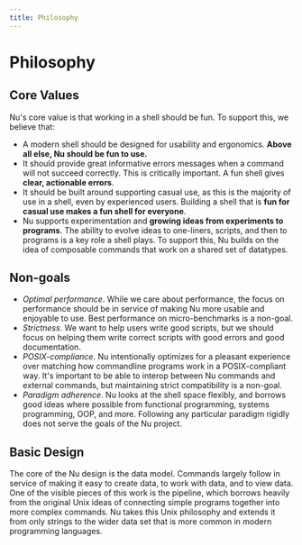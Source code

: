 ```yaml
---
title: Philosophy
---
```


# Philosophy

## Core Values

Nu's core value is that working in a shell should be fun. To support this, we believe that:

- A modern shell should be designed for usability and ergonomics. **Above all else, Nu should be fun to use.**
- It should provide great informative errors messages when a command will not succeed correctly. This is critically important. A fun shell gives **clear, actionable errors**.
- It should be built around supporting casual use, as this is the majority of use in a shell, even by experienced users. Building a shell that is **fun for casual use makes a fun shell for everyone**.
- Nu supports experimentation and **growing ideas from experiments to programs**. The ability to evolve ideas to one-liners, scripts, and then to programs is a key role a shell plays. To support this, Nu builds on the idea of composable commands that work on a shared set of datatypes.

## Non-goals

- *Optimal performance*. While we care about performance, the focus on performance should be in service of making Nu more usable and enjoyable to use. Best performance on micro-benchmarks is a non-goal.
- *Strictness*. We want to help users write good scripts, but we should focus on helping them write correct scripts with good errors and good documentation.
- *POSIX-compliance*. Nu intentionally optimizes for a pleasant experience over matching how commandline programs work in a POSIX-compliant way. It's important to be able to interop between Nu commands and external commands, but maintaining strict compatibility is a non-goal. 
- *Paradigm adherence*. Nu looks at the shell space flexibly, and borrows good ideas where possible from functional programming, systems programming, OOP, and more. Following any particular paradigm rigidly does not serve the goals of the Nu project.

## Basic Design

The core of the Nu design is the data model. Commands largely follow in service of making it easy to create data, to work with data, and to view data. One of the visible pieces of this work is the pipeline, which borrows heavily from the original Unix ideas of connecting simple programs together into more complex commands. Nu takes this Unix philosophy and extends it from only strings to the wider data set that is more common in modern programming languages.

